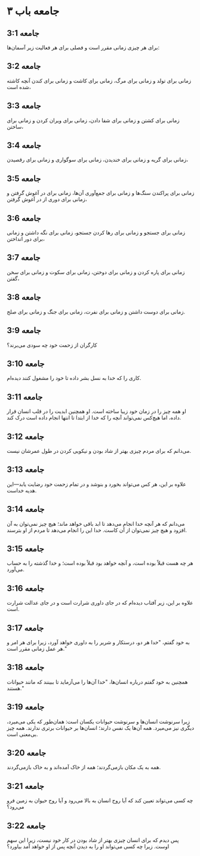 # جامعه باب ۳

## جامعه 3:1
برای هر چیزی زمانی مقرر است و فصلی برای هر فعالیت زیر آسمان‌ها:

## جامعه 3:2
زمانی برای تولد و زمانی برای مرگ، زمانی برای کاشت و زمانی برای کندن آنچه کاشته شده است،

## جامعه 3:3
زمانی برای کشتن و زمانی برای شفا دادن، زمانی برای ویران کردن و زمانی برای ساختن،

## جامعه 3:4
زمانی برای گریه و زمانی برای خندیدن، زمانی برای سوگواری و زمانی برای رقصیدن،

## جامعه 3:5
زمانی برای پراکندن سنگ‌ها و زمانی برای جمع‌آوری آن‌ها، زمانی برای در آغوش گرفتن و زمانی برای دوری از در آغوش گرفتن،

## جامعه 3:6
زمانی برای جستجو و زمانی برای رها کردن جستجو، زمانی برای نگه داشتن و زمانی برای دور انداختن،

## جامعه 3:7
زمانی برای پاره کردن و زمانی برای دوختن، زمانی برای سکوت و زمانی برای سخن گفتن،

## جامعه 3:8
زمانی برای دوست داشتن و زمانی برای نفرت، زمانی برای جنگ و زمانی برای صلح.

## جامعه 3:9
کارگران از زحمت خود چه سودی می‌برند؟

## جامعه 3:10
کاری را که خدا به نسل بشر داده تا خود را مشغول کنند دیده‌ام.

## جامعه 3:11
او همه چیز را در زمان خود زیبا ساخته است. او همچنین ابدیت را در قلب انسان قرار داده، اما هیچ‌کس نمی‌تواند آنچه را که خدا از ابتدا تا انتها انجام داده است درک کند.

## جامعه 3:12
می‌دانم که برای مردم چیزی بهتر از شاد بودن و نیکویی کردن در طول عمرشان نیست.

## جامعه 3:13
علاوه بر این، هر کس می‌تواند بخورد و بنوشد و در تمام زحمت خود رضایت یابد—این هدیه خداست.

## جامعه 3:14
می‌دانم که هر آنچه خدا انجام می‌دهد تا ابد باقی خواهد ماند؛ هیچ چیز نمی‌توان به آن افزود و هیچ چیز نمی‌توان از آن کاست. خدا این را انجام می‌دهد تا مردم از او بترسند.

## جامعه 3:15
هر چه هست قبلاً بوده است، و آنچه خواهد بود قبلاً بوده است؛ و خدا گذشته را به حساب می‌آورد.

## جامعه 3:16
علاوه بر این، زیر آفتاب دیده‌ام که در جای داوری شرارت است و در جای عدالت شرارت است.

## جامعه 3:17
به خود گفتم، "خدا هر دو، درستکار و شریر را به داوری خواهد آورد، زیرا برای هر امر و هر عمل زمانی مقرر است."

## جامعه 3:18
همچنین به خود گفتم درباره انسان‌ها، "خدا آن‌ها را می‌آزماید تا ببینند که مانند حیوانات هستند."

## جامعه 3:19
زیرا سرنوشت انسان‌ها و سرنوشت حیوانات یکسان است: همان‌طور که یکی می‌میرد، دیگری نیز می‌میرد. همه آن‌ها یک نفس دارند؛ انسان‌ها بر حیوانات برتری ندارند. همه چیز بی‌معنی است.

## جامعه 3:20
همه به یک مکان بازمی‌گردند؛ همه از خاک آمده‌اند و به خاک بازمی‌گردند.

## جامعه 3:21
چه کسی می‌تواند تعیین کند که آیا روح انسان به بالا می‌رود و آیا روح حیوان به زمین فرو می‌رود؟

## جامعه 3:22
پس دیدم که برای انسان چیزی بهتر از شاد بودن در کار خود نیست، زیرا این سهم اوست. زیرا چه کسی می‌تواند او را به دیدن آنچه پس از او خواهد آمد بیاورد؟
